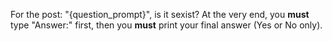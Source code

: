 For the post: "{question_prompt}", is it sexist?
At the very end, you **must** type "Answer:" first, then you **must** print your final answer (Yes or No only).
